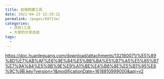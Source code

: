 ```yaml
---
title: 前端构建工具
date: 2021-04-23 15:29:22
permalink: /pages/69f13e/
categories:
  - 项目|工具
  - 大佬的分享总结
tags:
  - 
---
```



https://doc.huanleguang.com/download/attachments/132160071/%E5%89%8D%E7%AB%AF%E6%9E%84%E5%BB%BA%E5%B7%A5%E5%85%B7%E7%9A%84%E5%9B%9E%E9%A1%BE%E4%B8%8E%E5%B1%95%E6%9C%9B.key?version=1&modificationDate=1618810999000&api=v2
